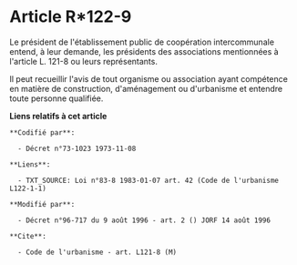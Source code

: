 # Article R*122-9

Le président de l'établissement public de coopération intercommunale entend, à leur demande, les présidents des associations
mentionnées à l'article L. 121-8 ou leurs représentants.

Il peut recueillir l'avis de tout organisme ou association ayant compétence en matière de construction, d'aménagement ou
d'urbanisme et entendre toute personne qualifiée.

**Liens relatifs à cet article**

	**Codifié par**:

	  - Décret n°73-1023 1973-11-08

	**Liens**:

	  - TXT_SOURCE: Loi n°83-8 1983-01-07 art. 42 (Code de l'urbanisme L122-1-1)

	**Modifié par**:

	  - Décret n°96-717 du 9 août 1996 - art. 2 () JORF 14 août 1996

	**Cite**:

	  - Code de l'urbanisme - art. L121-8 (M)
